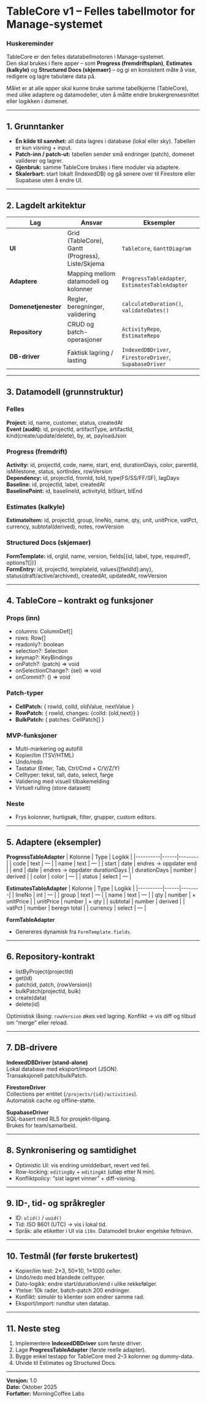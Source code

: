 # TableCore v1 – Felles tabellmotor for Manage-systemet

### Huskereminder

TableCore er den felles datatabellmotoren i Manage-systemet.  
Den skal brukes i flere apper – som **Progress (fremdriftsplan)**, **Estimates (kalkyle)** og **Structured Docs (skjemaer)** – og gi en konsistent måte å vise, redigere og lagre tabulære data på.

Målet er at alle apper skal kunne bruke samme tabellkjerne (TableCore), med ulike adaptere og datamodeller, uten å måtte endre brukergrensesnittet eller logikken i domenet.

---

## 1. Grunntanker

- **Én kilde til sannhet:** all data lagres i database (lokal eller sky). Tabellen er kun visning + input.  
- **Patch-inn / patch-ut:** tabellen sender små endringer (patch), domenet validerer og lagrer.  
- **Gjenbruk:** samme TableCore brukes i flere moduler via adaptere.  
- **Skalerbart:** start lokalt (IndexedDB) og gå senere over til Firestore eller Supabase uten å endre UI.  

---

## 2. Lagdelt arkitektur

| Lag | Ansvar | Eksempler |
|-----|---------|------------|
| **UI** | Grid (TableCore), Gantt (Progress), Liste/Skjema | `TableCore`, `GanttDiagram` |
| **Adaptere** | Mapping mellom datamodell og kolonner | `ProgressTableAdapter`, `EstimatesTableAdapter` |
| **Domenetjenester** | Regler, beregninger, validering | `calculateDuration()`, `validateDates()` |
| **Repository** | CRUD og batch-operasjoner | `ActivityRepo`, `EstimateRepo` |
| **DB-driver** | Faktisk lagring / lasting | `IndexedDBDriver`, `FirestoreDriver`, `SupabaseDriver` |

---

## 3. Datamodell (grunnstruktur)

### Felles
**Project:** id, name, customer, status, createdAt  
**Event (audit):** id, projectId, artifactType, artifactId, kind(create/update/delete), by, at, payloadJson  

### Progress (fremdrift)
**Activity:** id, projectId, code, name, start, end, durationDays, color, parentId, isMilestone, status, sortIndex, rowVersion  
**Dependency:** id, projectId, fromId, toId, type(FS/SS/FF/SF), lagDays  
**Baseline:** id, projectId, label, createdAt  
**BaselinePoint:** id, baselineId, activityId, blStart, blEnd  

### Estimates (kalkyle)
**EstimateItem:** id, projectId, group, lineNo, name, qty, unit, unitPrice, vatPct, currency, subtotal(derived), notes, rowVersion  

### Structured Docs (skjemaer)
**FormTemplate:** id, orgId, name, version, fields[{id, label, type, required?, options?[]}]  
**FormEntry:** id, projectId, templateId, values{[fieldId]:any}, status(draft/active/archived), createdAt, updatedAt, rowVersion  

---

## 4. TableCore – kontrakt og funksjoner

### Props (inn)
- columns: ColumnDef[]  
- rows: Row[]  
- readonly?: boolean  
- selection?: Selection  
- keymap?: KeyBindings  
- onPatch?: (patch) => void  
- onSelectionChange?: (sel) => void  
- onCommit?: () => void  

### Patch-typer
- **CellPatch:** { rowId, colId, oldValue, nextValue }  
- **RowPatch:** { rowId, changes: {colId: {old,next}} }  
- **BulkPatch:** { patches: CellPatch[] }  

### MVP-funksjoner
- Multi-markering og autofill  
- Kopier/lim (TSV/HTML)  
- Undo/redo  
- Tastatur (Enter, Tab, Ctrl/Cmd + C/V/Z/Y)  
- Celltyper: tekst, tall, dato, select, farge  
- Validering med visuell tilbakemelding  
- Virtuell rulling (store datasett)

### Neste
- Frys kolonner, hurtigsøk, filter, grupper, custom editors.

---

## 5. Adaptere (eksempler)

**ProgressTableAdapter**
| Kolonne | Type | Logikk |
|----------|------|--------|
| code | text | — |
| name | text | — |
| start | date | endres → oppdater end |
| end | date | endres → oppdater durationDays |
| durationDays | number | derived |
| color | color | — |
| status | select | — |

**EstimatesTableAdapter**
| Kolonne | Type | Logikk |
|----------|------|--------|
| lineNo | int | — |
| group | text | — |
| name | text | — |
| qty | number | × unitPrice |
| unitPrice | number | × qty |
| subtotal | number | derived |
| vatPct | number | beregn total |
| currency | select | — |

**FormTableAdapter**
- Genereres dynamisk fra `FormTemplate.fields`.

---

## 6. Repository-kontrakt

- listByProject(projectId)  
- get(id)  
- patch(id, patch, {rowVersion})  
- bulkPatch(projectId, bulk)  
- create(data)  
- delete(id)

Optimistisk låsing: `rowVersion` økes ved lagring. Konflikt → vis diff og tilbud om “merge” eller reload.

---

## 7. DB-drivere

**IndexedDBDriver (stand-alone)**  
Lokal database med eksport/import (JSON).  
Transaksjonell patch/bulkPatch.

**FirestoreDriver**  
Collections per entitet (`/projects/{id}/activities`).  
Automatisk cache og offline-støtte.

**SupabaseDriver**  
SQL-basert med RLS for prosjekt-tilgang.  
Brukes for team/samarbeid.

---

## 8. Synkronisering og samtidighet

- Optimistic UI: vis endring umiddelbart, revert ved feil.  
- Row-locking: `editingBy` + `editingAt` (utløp etter N min).  
- Konfliktpolicy: “sist lagret vinner” + diff-visning.

---

## 9. ID-, tid- og språkregler

- ID: `ulid()` / `uuid()`  
- Tid: ISO 8601 (UTC) → vis i lokal tid.  
- Språk: alle etiketter i UI via `i18n`. Datamodell bruker engelske feltnavn.

---

## 10. Testmål (før første brukertest)

- Kopier/lim test: 2×3, 50×10, 1×1000 celler.  
- Undo/redo med blandede celltyper.  
- Dato-logikk: endre start/duration/end i ulike rekkefølger.  
- Ytelse: 10k rader, batch-patch 200 endringer.  
- Konflikt: simulér to klienter som endrer samme rad.  
- Eksport/import: rundtur uten datatap.

---

## 11. Neste steg

1. Implementere **IndexedDBDriver** som første driver.  
2. Lage **ProgressTableAdapter** (første reelle adapter).  
3. Bygge enkel testapp for TableCore med 2–3 kolonner og dummy-data.  
4. Utvide til Estimates og Structured Docs.  

---

**Versjon:** 1.0  
**Dato:** Oktober 2025  
**Forfatter:** MorningCoffee Labs
